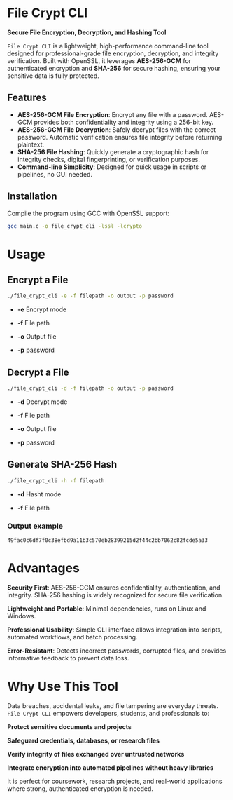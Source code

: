 # File Crypt CLI

**Secure File Encryption, Decryption, and Hashing Tool**  

`File Crypt CLI` is a lightweight, high-performance command-line tool designed for professional-grade file encryption, decryption, and integrity verification. Built with OpenSSL, it leverages **AES-256-GCM** for authenticated encryption and **SHA-256** for secure hashing, ensuring your sensitive data is fully protected.


## Features

- **AES-256-GCM File Encryption**: Encrypt any file with a password. AES-GCM provides both confidentiality and integrity using a 256-bit key.
- **AES-256-GCM File Decryption**: Safely decrypt files with the correct password. Automatic verification ensures file integrity before returning plaintext.
- **SHA-256 File Hashing**: Quickly generate a cryptographic hash for integrity checks, digital fingerprinting, or verification purposes.
- **Command-line Simplicity**: Designed for quick usage in scripts or pipelines, no GUI needed.


## Installation

Compile the program using GCC with OpenSSL support:

```bash
gcc main.c -o file_crypt_cli -lssl -lcrypto
```

# Usage
## Encrypt a File
```bash
./file_crypt_cli -e -f filepath -o output -p password
```

- <p><b>-e</b> Encrypt mode</p>
- <p><b>-f</b> File path</p>
- <p><b>-o</b> Output file</p>
- <p><b>-p</b> password</p>

## Decrypt a File
```bash
./file_crypt_cli -d -f filepath -o output -p password
```

- <p><b>-d</b> Decrypt mode</p>
- <p><b>-f</b> File path</p>
- <p><b>-o</b> Output file</p>
- <p><b>-p</b> password</p>

## Generate SHA-256 Hash
```bash
./file_crypt_cli -h -f filepath
```

- <p><b>-d</b> Hasht mode</p>
- <p><b>-f</b> File path</p>

### Output example
```
49fac0c6df7f0c38efbd9a11b3c570eb28399215d2f44c2bb7062c82fcde5a33
```

# Advantages
**Security First**: AES-256-GCM ensures confidentiality, authentication, and integrity. SHA-256 hashing is widely recognized for secure file verification.

**Lightweight and Portable**: Minimal dependencies, runs on Linux and Windows.

**Professional Usability**: Simple CLI interface allows integration into scripts, automated workflows, and batch processing.

**Error-Resistant**: Detects incorrect passwords, corrupted files, and provides informative feedback to prevent data loss.

# Why Use This Tool

Data breaches, accidental leaks, and file tampering are everyday threats. `File Crypt CLI` empowers developers, students, and professionals to:

**Protect sensitive documents and projects**

**Safeguard credentials, databases, or research files**

**Verify integrity of files exchanged over untrusted networks**

**Integrate encryption into automated pipelines without heavy libraries**

It is perfect for coursework, research projects, and real-world applications where strong, authenticated encryption is needed.
